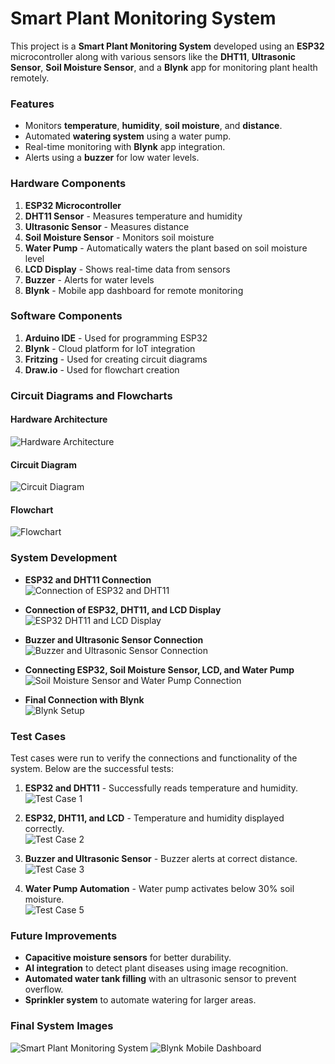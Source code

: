 # Smart Plant Monitoring System

This project is a **Smart Plant Monitoring System** developed using an **ESP32** microcontroller along with various sensors like the **DHT11**, **Ultrasonic Sensor**, **Soil Moisture Sensor**, and a **Blynk** app for monitoring plant health remotely.

### Features
- Monitors **temperature**, **humidity**, **soil moisture**, and **distance**.
- Automated **watering system** using a water pump.
- Real-time monitoring with **Blynk** app integration.
- Alerts using a **buzzer** for low water levels.

### Hardware Components
1. **ESP32 Microcontroller**  
2. **DHT11 Sensor** - Measures temperature and humidity  
3. **Ultrasonic Sensor** - Measures distance  
4. **Soil Moisture Sensor** - Monitors soil moisture  
5. **Water Pump** - Automatically waters the plant based on soil moisture level  
6. **LCD Display** - Shows real-time data from sensors  
7. **Buzzer** - Alerts for water levels  
8. **Blynk** - Mobile app dashboard for remote monitoring

### Software Components
1. **Arduino IDE** - Used for programming ESP32  
2. **Blynk** - Cloud platform for IoT integration  
3. **Fritzing** - Used for creating circuit diagrams  
4. **Draw.io** - Used for flowchart creation

### Circuit Diagrams and Flowcharts

#### Hardware Architecture
![Hardware Architecture](https://github.com/user-attachments/assets/dc4703c7-c4da-49fa-9244-440d5b4cae7e)

#### Circuit Diagram
![Circuit Diagram]([link-to-figure-5](https://github.com/user-attachments/assets/10d4aabc-6a0e-428e-850e-0015c3c224e5))


#### Flowchart
![Flowchart]([link-to-figure-6](https://github.com/user-attachments/assets/5c82832a-6ec0-4415-ae73-c8b670b9315b))


### System Development
- **ESP32 and DHT11 Connection**  
  ![Connection of ESP32 and DHT11](link-to-figure-21)
  
- **Connection of ESP32, DHT11, and LCD Display**  
  ![ESP32 DHT11 and LCD Display](link-to-figure-25)

- **Buzzer and Ultrasonic Sensor Connection**  
  ![Buzzer and Ultrasonic Sensor Connection](link-to-figure-28)

- **Connecting ESP32, Soil Moisture Sensor, LCD, and Water Pump**  
  ![Soil Moisture Sensor and Water Pump Connection](link-to-figure-34)

- **Final Connection with Blynk**  
  ![Blynk Setup](link-to-figure-40)

### Test Cases
Test cases were run to verify the connections and functionality of the system. Below are the successful tests:

1. **ESP32 and DHT11** - Successfully reads temperature and humidity.  
   ![Test Case 1](link-to-figure-42)

2. **ESP32, DHT11, and LCD** - Temperature and humidity displayed correctly.  
   ![Test Case 2](link-to-figure-43)

3. **Buzzer and Ultrasonic Sensor** - Buzzer alerts at correct distance.  
   ![Test Case 3](link-to-figure-44)

4. **Water Pump Automation** - Water pump activates below 30% soil moisture.  
   ![Test Case 5](link-to-figure-46)

### Future Improvements
- **Capacitive moisture sensors** for better durability.
- **AI integration** to detect plant diseases using image recognition.
- **Automated water tank filling** with an ultrasonic sensor to prevent overflow.
- **Sprinkler system** to automate watering for larger areas.

### Final System Images
![Smart Plant Monitoring System](link-to-figure-47)
![Blynk Mobile Dashboard](link-to-figure-48)
